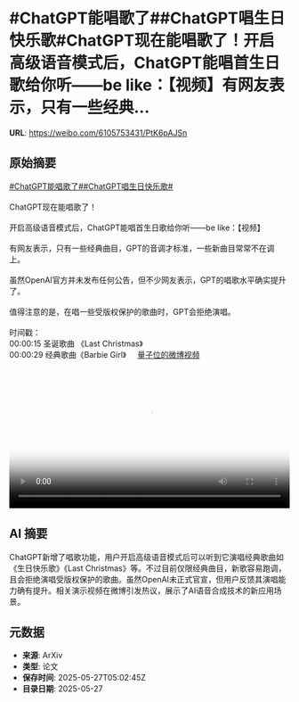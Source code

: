 # #ChatGPT能唱歌了##ChatGPT唱生日快乐歌#ChatGPT现在能唱歌了！开启高级语音模式后，ChatGPT能唱首生日歌给你听——be like：【视频】有网友表示，只有一些经典...

**URL**: https://weibo.com/6105753431/PtK6pAJSn

## 原始摘要

<a href="https://m.weibo.cn/search?containerid=231522type%3D1%26t%3D10%26q%3D%23ChatGPT%E8%83%BD%E5%94%B1%E6%AD%8C%E4%BA%86%23&amp;extparam=%23ChatGPT%E8%83%BD%E5%94%B1%E6%AD%8C%E4%BA%86%23" data-hide=""><span class="surl-text">#ChatGPT能唱歌了#</span></a><a href="https://m.weibo.cn/search?containerid=231522type%3D1%26t%3D10%26q%3D%23ChatGPT%E5%94%B1%E7%94%9F%E6%97%A5%E5%BF%AB%E4%B9%90%E6%AD%8C%23&amp;extparam=%23ChatGPT%E5%94%B1%E7%94%9F%E6%97%A5%E5%BF%AB%E4%B9%90%E6%AD%8C%23" data-hide=""><span class="surl-text">#ChatGPT唱生日快乐歌#</span></a><br><br>ChatGPT现在能唱歌了！<br><br>开启高级语音模式后，ChatGPT能唱首生日歌给你听——be like：【视频】<br><br>有网友表示，只有一些经典曲目，GPT的音调才标准，一些新曲目常常不在调上。<br><br>虽然OpenAI官方并未发布任何公告，但不少网友表示，GPT的唱歌水平确实提升了。<br><br>值得注意的是，在唱一些受版权保护的歌曲时，GPT会拒绝演唱。<br><br>时间戳：<br>00:00:15 圣诞歌曲 《Last Christmas》<br>00:00:29 经典歌曲《Barbie Girl》 <a href="https://video.weibo.com/show?fid=1034:5170886295355487" data-hide=""><span class="url-icon"><img style="width: 1rem;height: 1rem" src="https://h5.sinaimg.cn/upload/2015/09/25/3/timeline_card_small_video_default.png" referrerpolicy="no-referrer"></span><span class="surl-text">量子位的微博视频</span></a><br clear="both"><div style="clear: both"></div><video controls="controls" poster="https://tvax1.sinaimg.cn/orj480/006Fd7o3ly1i1txb76zhlj30xq0u0myi.jpg" style="width: 100%"><source src="https://f.video.weibocdn.com/o0/5tkiuxTelx08ozjrNxao010412004VdN0E010.mp4?label=mp4_720p&amp;template=808x720.25.0&amp;ori=0&amp;ps=1CwnkDw1GXwCQx&amp;Expires=1748325747&amp;ssig=pBFDJtHEvy&amp;KID=unistore,video"><source src="https://f.video.weibocdn.com/o0/l6oTaG3glx08ozjrNAy4010412002j1G0E010.mp4?label=mp4_hd&amp;template=536x480.25.0&amp;ori=0&amp;ps=1CwnkDw1GXwCQx&amp;Expires=1748325747&amp;ssig=zTGVdeNGd8&amp;KID=unistore,video"><source src="https://f.video.weibocdn.com/o0/1wriXCQ0lx08ozjrOPOo010412001rnV0E010.mp4?label=mp4_ld&amp;template=404x360.25.0&amp;ori=0&amp;ps=1CwnkDw1GXwCQx&amp;Expires=1748325747&amp;ssig=d%2FZfgINYOh&amp;KID=unistore,video"><p>视频无法显示，请前往<a href="https://video.weibo.com/show?fid=1034%3A5170886295355487" target="_blank" rel="noopener noreferrer">微博视频</a>观看。</p></video>

## AI 摘要

ChatGPT新增了唱歌功能，用户开启高级语音模式后可以听到它演唱经典歌曲如《生日快乐歌》《Last Christmas》等。不过目前仅限经典曲目，新歌容易跑调，且会拒绝演唱受版权保护的歌曲。虽然OpenAI未正式官宣，但用户反馈其演唱能力确有提升。相关演示视频在微博引发热议，展示了AI语音合成技术的新应用场景。

## 元数据

- **来源**: ArXiv
- **类型**: 论文
- **保存时间**: 2025-05-27T05:02:45Z
- **目录日期**: 2025-05-27

